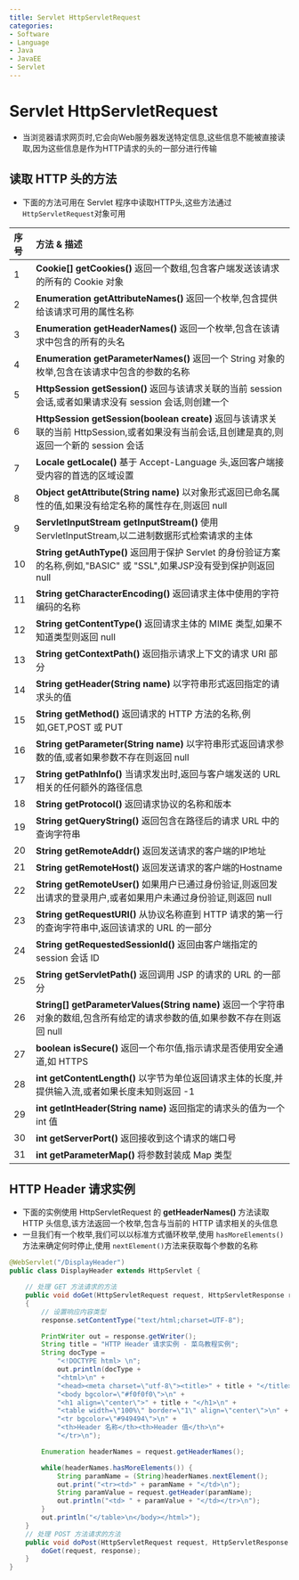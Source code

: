 ```yaml
---
title: Servlet HttpServletRequest
categories:
- Software
- Language
- Java
- JavaEE
- Servlet
---
```

# Servlet HttpServletRequest

- 当浏览器请求网页时,它会向Web服务器发送特定信息,这些信息不能被直接读取,因为这些信息是作为HTTP请求的头的一部分进行传输

## 读取 HTTP 头的方法

- 下面的方法可用在 Servlet 程序中读取HTTP头,这些方法通过`HttpServletRequest`对象可用

| 序号 | 方法 & 描述                                                  |
| :--- | :----------------------------------------------------------- |
| 1    | **Cookie[] getCookies()** 返回一个数组,包含客户端发送该请求的所有的 Cookie 对象 |
| 2    | **Enumeration getAttributeNames()** 返回一个枚举,包含提供给该请求可用的属性名称 |
| 3    | **Enumeration getHeaderNames()** 返回一个枚举,包含在该请求中包含的所有的头名 |
| 4    | **Enumeration getParameterNames()** 返回一个 String 对象的枚举,包含在该请求中包含的参数的名称 |
| 5    | **HttpSession getSession()** 返回与该请求关联的当前 session 会话,或者如果请求没有 session 会话,则创建一个 |
| 6    | **HttpSession getSession(boolean create)** 返回与该请求关联的当前 HttpSession,或者如果没有当前会话,且创建是真的,则返回一个新的 session 会话 |
| 7    | **Locale getLocale()** 基于 Accept-Language 头,返回客户端接受内容的首选的区域设置 |
| 8    | **Object getAttribute(String name)** 以对象形式返回已命名属性的值,如果没有给定名称的属性存在,则返回 null |
| 9    | **ServletInputStream getInputStream()** 使用 ServletInputStream,以二进制数据形式检索请求的主体 |
| 10   | **String getAuthType()** 返回用于保护 Servlet 的身份验证方案的名称,例如,"BASIC" 或 "SSL",如果JSP没有受到保护则返回 null |
| 11   | **String getCharacterEncoding()** 返回请求主体中使用的字符编码的名称 |
| 12   | **String getContentType()** 返回请求主体的 MIME 类型,如果不知道类型则返回 null |
| 13   | **String getContextPath()** 返回指示请求上下文的请求 URI 部分 |
| 14   | **String getHeader(String name)** 以字符串形式返回指定的请求头的值 |
| 15   | **String getMethod()** 返回请求的 HTTP 方法的名称,例如,GET,POST 或 PUT |
| 16   | **String getParameter(String name)** 以字符串形式返回请求参数的值,或者如果参数不存在则返回 null |
| 17   | **String getPathInfo()** 当请求发出时,返回与客户端发送的 URL 相关的任何额外的路径信息 |
| 18   | **String getProtocol()** 返回请求协议的名称和版本            |
| 19   | **String getQueryString()** 返回包含在路径后的请求 URL 中的查询字符串 |
| 20   | **String getRemoteAddr()** 返回发送请求的客户端的IP地址      |
| 21   | **String getRemoteHost()** 返回发送请求的客户端的Hostname    |
| 22   | **String getRemoteUser()** 如果用户已通过身份验证,则返回发出请求的登录用户,或者如果用户未通过身份验证,则返回 null |
| 23   | **String getRequestURI()** 从协议名称直到 HTTP 请求的第一行的查询字符串中,返回该请求的 URL 的一部分 |
| 24   | **String getRequestedSessionId()** 返回由客户端指定的 session 会话 ID |
| 25   | **String getServletPath()** 返回调用 JSP 的请求的 URL 的一部分 |
| 26   | **String[] getParameterValues(String name)** 返回一个字符串对象的数组,包含所有给定的请求参数的值,如果参数不存在则返回 null |
| 27   | **boolean isSecure()** 返回一个布尔值,指示请求是否使用安全通道,如 HTTPS |
| 28   | **int getContentLength()** 以字节为单位返回请求主体的长度,并提供输入流,或者如果长度未知则返回 -1 |
| 29   | **int getIntHeader(String name)** 返回指定的请求头的值为一个 int 值 |
| 30   | **int getServerPort()** 返回接收到这个请求的端口号           |
| 31   | **int getParameterMap()** 将参数封装成 Map 类型              |

## HTTP Header 请求实例

- 下面的实例使用 HttpServletRequest 的 **getHeaderNames()** 方法读取 HTTP 头信息,该方法返回一个枚举,包含与当前的 HTTP 请求相关的头信息
- 一旦我们有一个枚举,我们可以以标准方式循环枚举,使用 `hasMoreElements()` 方法来确定何时停止,使用 `nextElement()`方法来获取每个参数的名称

```java
@WebServlet("/DisplayHeader")
public class DisplayHeader extends HttpServlet {

    // 处理 GET 方法请求的方法
    public void doGet(HttpServletRequest request, HttpServletResponse response) throws ServletException, IOException
    {
        // 设置响应内容类型
        response.setContentType("text/html;charset=UTF-8");

        PrintWriter out = response.getWriter();
        String title = "HTTP Header 请求实例 - 菜鸟教程实例";
        String docType =
            "<!DOCTYPE html> \n";
            out.println(docType +
            "<html>\n" +
            "<head><meta charset=\"utf-8\"><title>" + title + "</title></head>\n"+
            "<body bgcolor=\"#f0f0f0\">\n" +
            "<h1 align=\"center\">" + title + "</h1>\n" +
            "<table width=\"100%\" border=\"1\" align=\"center\">\n" +
            "<tr bgcolor=\"#949494\">\n" +
            "<th>Header 名称</th><th>Header 值</th>\n"+
            "</tr>\n");

        Enumeration headerNames = request.getHeaderNames();

        while(headerNames.hasMoreElements()) {
            String paramName = (String)headerNames.nextElement();
            out.print("<tr><td>" + paramName + "</td>\n");
            String paramValue = request.getHeader(paramName);
            out.println("<td> " + paramValue + "</td></tr>\n");
        }
        out.println("</table>\n</body></html>");
    }
    // 处理 POST 方法请求的方法
    public void doPost(HttpServletRequest request, HttpServletResponse response) throws ServletException, IOException {
        doGet(request, response);
    }
}
```